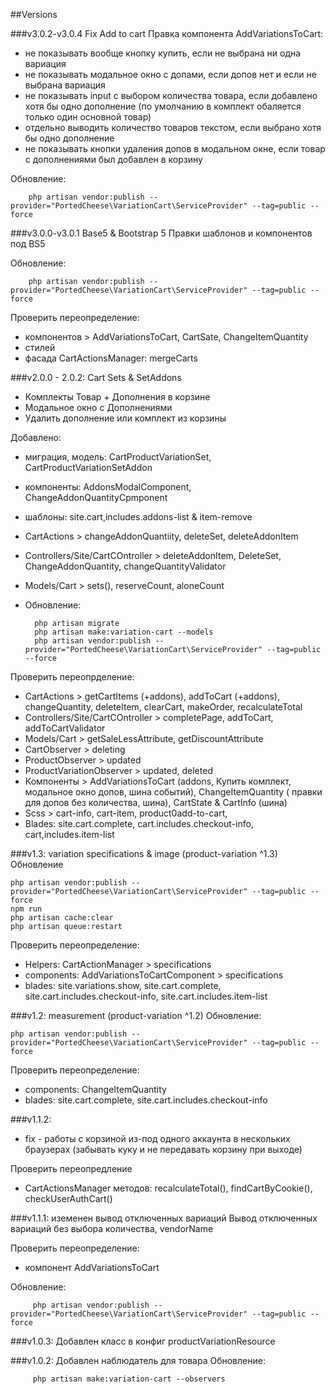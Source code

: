 ##Versions

###v3.0.2-v3.0.4 Fix Add to cart
Правка компонента AddVariationsToCart:
- не показывать вообще кнопку купить, если не выбрана ни одна вариация
- не показывать модальное  окно с допами, если допов нет и если не выбрана вариация
- не показывать input с выбором количества товара, если добавлено хотя бы одно дополнение (по умолчанию в комплект обаляется только один основной товар)
- отдельно выводить количество товаров текстом, если выбрано хотя бы одно дополнение
- не показывать кнопки удаления допов в модальном окне, если товар с дополнениями был добавлен в корзину

Обновление:

        php artisan vendor:publish --provider="PortedCheese\VariationCart\ServiceProvider" --tag=public --force
###v3.0.0-v3.0.1 Base5 & Bootstrap 5
Правки шаблонов и компонентов под BS5

Обновление:

        php artisan vendor:publish --provider="PortedCheese\VariationCart\ServiceProvider" --tag=public --force

Проверить переопределение:
- компонентов > AddVariationsToCart, CartSate, ChangeItemQuantity
- стилей
- фасада CartActionsManager: mergeCarts
  
###v2.0.0 - 2.0.2: Cart Sets & SetAddons
- Комплекты Товар + Дополнения в корзине
- Модальное окно с Дополнениями
- Удалить дополнение или комплект из корзины

Добавлено:
- миграция, модель: CartProductVariationSet, CartProductVariationSetAddon
- компоненты: AddonsModalComponent, ChangeAddonQuantityCpmponent
- шаблоны: site.cart,includes.addons-list & item-remove
- CartActions > changeAddonQuantiity, deleteSet, deleteAddonItem
- Controllers/Site/CartCOntroller > deleteAddonItem, DeleteSet, ChangeAddonQuantity, changeQuantityValidator
- Models/Cart > sets(), reserveCount, aloneCount
- 
  Обновление:
        
        php artisan migrate
        php artisan make:variation-cart --models
        php artisan vendor:publish --provider="PortedCheese\VariationCart\ServiceProvider" --tag=public --force

Проверить переопрделение:
- CartActions > getCartItems (+addons),  addToCart (+addons), changeQuantity, deleteItem, clearCart, makeOrder, recalculateTotal
- Controllers/Site/CartCOntroller > completePage, addToCart, addToCartValidator
- Models/Cart > getSaleLessAttribute, getDiscountAttribute
- CartObserver > deleting
- ProductObserver > updated
- ProductVariationObserver > updated, deleted
- Компоненты > AddVariationsToCart (addons, Купить комплект, модальное окно допов, шина событий), ChangeItemQuantity ( правки для допов без количества, шина), CartState & CartInfo (шина)
- Scss > cart-info, cart-item, product0add-to-cart,
- Blades: site.cart.complete, cart.includes.checkout-info, cart,includes.item-list

###v1.3: variation specifications & image (product-variation ^1.3)
Обновление

    php artisan vendor:publish --provider="PortedCheese\VariationCart\ServiceProvider" --tag=public --force
    npm run
    php artisan cache:clear
    php artisan queue:restart

Проверить переопределение:

- Helpers: CartActionManager > specifications
- components: AddVariationsToCartComponent > specifications
- blades: site.variations.show, site.cart.complete, site.cart.includes.checkout-info, site.cart.includes.item-list

###v1.2: measurement (product-variation ^1.2)
Обновление:
        
    php artisan vendor:publish --provider="PortedCheese\VariationCart\ServiceProvider" --tag=public --force

Проверить переопределение:
- components: ChangeItemQuantity
- blades: site.cart.complete, site.cart.includes.checkout-info
        
###v1.1.2: 
- fix - работы с корзиной из-под одного аккаунта в нескольких браузерах (забывать куку и не передавать корзину при выходе)

Проверить переопредление 
- CartActionsManager методов: recalculateTotal(), findCartByCookie(), checkUserAuthCart()

###v1.1.1: иземенен вывод отключенных вариаций 
Вывод отключенных вариаций без выбора количества, vendorName

Проверить переопределение:
- компонент AddVariationsToCart

Обновление:

         php artisan vendor:publish --provider="PortedCheese\VariationCart\ServiceProvider" --tag=public --force
###v1.0.3: Добавлен класс в конфиг productVariationResource

###v1.0.2: Добавлен наблюдатель для товара
Обновление:

         php artisan make:variation-cart --observers